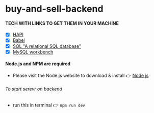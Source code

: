 # buy-and-sell-backend

#### TECH WITH LINKS TO GET THEM IN YOUR MACHINE
-  [x] [HAPI](https://hapi.dev/)
-  [x] [Babel](https://babeljs.io/docs/en/config-files)
-  [x] [SQL "A relational SQL database"](https://dev.mysql.com/downloads/mysql/)
-  [x] [MySQL workbench](https://dev.mysql.com/downloads/workbench/)

#### Node.js and NPM are required
- Please visit the Node.js website to download & install :point_right: [Node js](https://nodejs.org/en/)

###### To start serevr on backend
* run this in terminal :point_right: `npm run dev`
